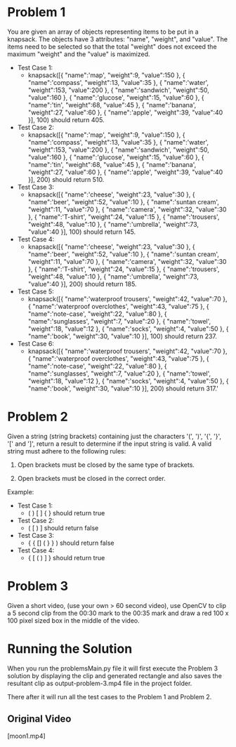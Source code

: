 # Problem 1
You are given an array of objects representing items to be put in a knapsack. The objects have 3 attributes: "name", "weight", and "value". The items need to be selected so that the total "weight" does not exceed the maximum "weight" and the "value" is maximized.

* Test Case 1: 
  * knapsack([{ "name":'map', "weight":9, "value":150 }, { "name":'compass', "weight":13, "value":35 }, { "name":'water', "weight":153, "value":200 }, { "name":'sandwich', "weight":50, "value":160 }, { "name":'glucose', "weight":15, "value":60 }, { "name":'tin', "weight":68, "value":45 }, { "name":'banana', "weight":27, "value":60 }, { "name":'apple', "weight":39, "value":40 }], 100) should return 405.
* Test Case 2: 
  * knapsack([{ "name":'map', "weight":9, "value":150 }, { "name":'compass', "weight":13, "value":35 }, { "name":'water', "weight":153, "value":200 }, { "name":'sandwich', "weight":50, "value":160 }, { "name":'glucose', "weight":15, "value":60 }, { "name":'tin', "weight":68, "value":45 }, { "name":'banana', "weight":27, "value":60 }, { "name":'apple', "weight":39, "value":40 }], 200) should return 510.
* Test Case 3: 
  * knapsack([{ "name":'cheese', "weight":23, "value":30 }, { "name":'beer', "weight":52, "value":10 }, { "name":'suntan cream', "weight":11, "value":70 }, { "name":'camera', "weight":32, "value":30 }, { "name":'T-shirt', "weight":24, "value":15 }, { "name":'trousers', "weight":48, "value":10 }, { "name":'umbrella', "weight":73, "value":40 }], 100) should return 145.
* Test Case 4: 
  * knapsack([{ "name":'cheese', "weight":23, "value":30 }, { "name":'beer', "weight":52, "value":10 }, { "name":'suntan cream', "weight":11, "value":70 }, { "name":'camera', "weight":32, "value":30 }, { "name":'T-shirt', "weight":24, "value":15 }, { "name":'trousers', "weight":48, "value":10 }, { "name":'umbrella', "weight":73, "value":40 }], 200) should return 185.
* Test Case 5: 
  * knapsack([{ "name":'waterproof trousers', "weight":42, "value":70 }, { "name":'waterproof overclothes', "weight":43, "value":75 }, { "name":'note-case', "weight":22, "value":80 }, { "name":'sunglasses', "weight":7, "value":20 }, { "name":'towel', "weight":18, "value":12 }, { "name":'socks', "weight":4, "value":50 }, { "name":'book', "weight":30, "value":10 }], 100) should return 237.
* Test Case 6: 
  * knapsack([{ "name":'waterproof trousers', "weight":42, "value":70 }, { "name":'waterproof overclothes', "weight":43, "value":75 }, { "name":'note-case', "weight":22, "value":80 }, { "name":'sunglasses', "weight":7, "value":20 }, { "name":'towel', "weight":18, "value":12 }, { "name":'socks', "weight":4, "value":50 }, { "name":'book', "weight":30, "value":10 }], 200) should return 317.'


# Problem 2
Given a string (string brackets) containing just the characters '(', ')', '{', '}', '[' and ']', return a result to determine if the input string is valid. A valid string must adhere to the following rules:

1. Open brackets must be closed by the same type of brackets.

2. Open brackets must be closed in the correct order.

Example:

* Test Case 1: 
  * ( ) [ ] { } should return true
* Test Case 2: 
  * ( [ ) ] should return false
* Test Case 3: 
  * { { [] ( } } ) should return false
* Test Case 4: 
  * { [ ( ) ] } should return true


# Problem 3
Given a short video, (use your own > 60 second video), use OpenCV to clip a 5 second clip from the 00:30 mark to the 00:35 mark and draw a red 100 x 100 pixel sized box in the middle of the video.

# Running the Solution

When you run the problemsMain.py file it will first execute the Problem 3 solution by displaying the clip and generated rectangle and also saves the resultant clip as output-problem-3.mp4 file in the project folder.

There after it will run all the test cases to the Problem 1 and Problem 2.


## Original Video
[moon1.mp4]
